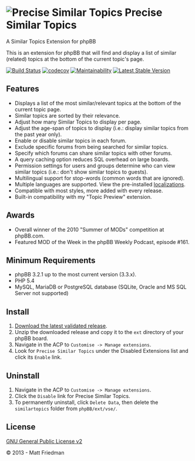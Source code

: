 # ![Precise Similar Topics](https://imattpro.github.io/logo/binoc1.png "Precise Similar Topics") Precise Similar Topics

A Similar Topics Extension for phpBB

This is an extension for phpBB that will find and display a list of similar (related) topics at the bottom of the current topic's page.

[![Build Status](https://github.com/iMattPro/similartopics/actions/workflows/tests.yml/badge.svg)](https://github.com/iMattPro/similartopics/actions)
[![codecov](https://codecov.io/gh/iMattPro/similartopics/branch/master/graph/badge.svg?token=2lqwl0xQrN)](https://codecov.io/gh/iMattPro/similartopics)
[![Maintainability](https://qlty.sh/badges/a157cd93-28e0-4d45-92dd-212f6a5ce05e/maintainability.svg)](https://qlty.sh/gh/iMattPro/projects/similartopics)
[![Latest Stable Version](https://poser.pugx.org/vse/similartopics/v/stable)](https://www.phpbb.com/customise/db/extension/precise_similar_topics/)

## Features
* Displays a list of the most similar/relevant topics at the bottom of the current topic page.
* Similar topics are sorted by their relevance.
* Adjust how many Similar Topics to display per page.
* Adjust the age-span of topics to display (i.e.: display similar topics from the past year only).
* Enable or disable similar topics in each forum.
* Exclude specific forums from being searched for similar topics.
* Specify which forums can share similar topics with other forums.
* A query caching option reduces SQL overhead on large boards.
* Permission settings for users and groups determine who can view similar topics (i.e.: don't show similar topics to guests).
* Multilingual support for stop-words (common words that are ignored).
* Multiple languages are supported. View the pre-installed [localizations](https://github.com/iMattPro/similartopics/tree/master/language).
* Compatible with most styles, more added with every release.
* Built-in compatibility with my "Topic Preview" extension.

## Awards
* Overall winner of the 2010 "Summer of MODs" competition at phpBB.com.
* Featured MOD of the Week in the phpBB Weekly Podcast, episode #161.

## Minimum Requirements
* phpBB 3.2.1 up to the most current version (3.3.x).
* PHP 5.4
* MySQL, MariaDB or PostgreSQL database (SQLite, Oracle and MS SQL Server not supported)

## Install
1. [Download the latest validated release](https://www.phpbb.com/customise/db/extension/precise_similar_topics/).
2. Unzip the downloaded release and copy it to the `ext` directory of your phpBB board.
3. Navigate in the ACP to `Customise -> Manage extensions`.
4. Look for `Precise Similar Topics` under the Disabled Extensions list and click its `Enable` link.

## Uninstall
1. Navigate in the ACP to `Customise -> Manage extensions`.
2. Click the `Disable` link for Precise Similar Topics.
3. To permanently uninstall, click `Delete Data`, then delete the `similartopics` folder from `phpBB/ext/vse/`.

## License
[GNU General Public License v2](http://opensource.org/licenses/GPL-2.0)

© 2013 - Matt Friedman
